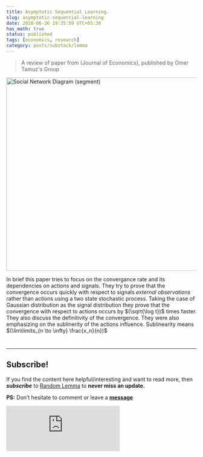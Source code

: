 ```yaml
---
title: Asymptotic Sequential Learning.
slug: asymptotic-sequential-learning
date: 2018-06-26 19:35:59 UTC+05:30
has_math: true
status: published
tags: [economics, research]
category: posts/substack/lemma
---
```


> A review of paper from (Journal of Economics), published by Omer Tamuz's Group

<a title="DarwinPeacock, Maklaan, CC BY 3.0 &lt;https://creativecommons.org/licenses/by/3.0&gt;, via Wikimedia Commons" href="https://commons.wikimedia.org/wiki/File:Social_Network_Diagram_(segment).svg"><img width="512" alt="Social Network Diagram (segment)" src="https://upload.wikimedia.org/wikipedia/commons/thumb/e/e4/Social_Network_Diagram_%28segment%29.svg/512px-Social_Network_Diagram_%28segment%29.svg.png"></a>

<!-- TEASER_END -->

In brief this paper tries to focus on the convergance rate and its dependencies on actions and signals. They try to prove that the convergence occurs quickly with respect to signals *external observations* rather than actions using a two state stochastic process. Taking the case of Gaussian distribution as the signal distribution they prove that the convergence with respect to actions occurs by $(\sqrt{\log t})$ times faster. They also discuss the definitivity of the convergence. 
They were also emphasizing on the sublinerity of the actions influence. Sublinearity means $(\lim\limits_{n \to \infty} \frac{x_n}{n})$

<h1><a href="http://tamuz.caltech.edu/papers/cascades.pdf"><i class="far fa-file-pdf"></i></a></h1>

---
## Subscribe!
If you find the content here helpful/interesting and want to read more, then _**subscribe**_ to [Random Lemma](https://randomlemma8.substack.com/) to **never miss an update.**

**PS:** Don’t hesitate to comment or leave a **[message](https://twitter.com/randomdots8)**
<div class="row">
	<iframe src="https://randomlemma8.substack.com/embed" max-width="480" height="120" frameborder="0" scrolling="no" class="centred"></iframe>
	<br>
</div>